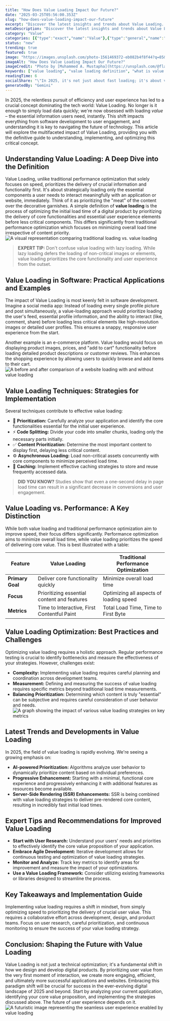 ```yaml
---
title: "How Does Value Loading Impact Our Future?"
date: "2025-03-25T05:56:00.353Z"
slug: "how-does-value-loading-impact-our-future"
excerpt: "Discover the latest insights and trends about Value Loading. This comprehensive guide covers everything you need to know about Value Loading in 2025."
metaDescription: "Discover the latest insights and trends about Value Loading. This comprehensive guide covers everything you need to know about Value Loading in 2025."
category: "Value"
categories: [{"type":"exact","name":"Value"},{"type":"general","name":"Data Science"},{"type":"medium","name":"Machine Learning"},{"type":"specific","name":"Model Training"},{"type":"niche","name":"Bias Mitigation"}]
status: "new"
trending: true
featured: true
image: "https://images.unsplash.com/photo-1561469372-eb082b4f8f44?q=85&w=1200&fit=max&fm=webp&auto=compress"
imageAlt: "How Does Value Loading Impact Our Future?"
imageCredit: "Photo by [Muhammed A. Mustapha](https://unsplash.com/@flairman) on Unsplash"
keywords: ["value loading", "value loading definition", "what is value loading", "value loading in software", "value loading best practices", "value loading techniques", "how to improve value loading", "value loading vs. performance", "value loading optimization", "best value loading strategies"]
readingTime: 6
socialShare: "\"In 2025, it's not just about fast loading; it's about value loading. Prioritizing what matters most to the user is the key to unlocking exceptional digital experiences.\""
generatedBy: "Gemini"
---
```




In 2025, the relentless pursuit of efficiency and user experience has led to a crucial concept dominating the tech world: Value Loading.  No longer is it enough to simply load data quickly; we're now obsessed with loading *value* – the essential information users need, instantly. This shift impacts everything from software development to user engagement, and understanding it is key to navigating the future of technology. This article will explore the multifaceted impact of Value Loading, providing you with the definitive guide to understanding, implementing, and optimizing this critical concept.

## Understanding Value Loading: A Deep Dive into the Definition

Value Loading, unlike traditional performance optimization that solely focuses on speed, prioritizes the delivery of crucial information and functionality first.  It's about strategically loading only the essential components a user needs to interact meaningfully with an application or website, immediately.  Think of it as prioritizing the "meat" of the content over the decorative garnishes.  A simple definition of **value loading** is the process of optimizing the initial load time of a digital product by prioritizing the delivery of core functionalities and essential user experience elements before less critical components.  This differs significantly from traditional performance optimization which focuses on minimizing overall load time irrespective of content priority.  ![A visual representation comparing traditional loading vs. value loading](https://images.unsplash.com/photo-1513530534585-c7b1394c6d51?q=85&w=1200&fit=max&fm=webp&auto=compress)

> **EXPERT TIP:**  Don't confuse value loading with lazy loading. While lazy loading defers the loading of non-critical images or elements, value loading prioritizes the core functionality and user experience from the outset.

## Value Loading in Software: Practical Applications and Examples

The impact of Value Loading is most keenly felt in software development.  Imagine a social media app: Instead of loading every single profile picture and post simultaneously, a value-loading approach would prioritize loading the user's feed, essential profile information, and the ability to interact (like, comment, share) before loading less critical elements like high-resolution images or detailed user profiles. This ensures a snappy, responsive user experience from the start.

Another example is an e-commerce platform. Value loading would focus on displaying product images, prices, and "add to cart" functionality before loading detailed product descriptions or customer reviews. This enhances the shopping experience by allowing users to quickly browse and add items to their cart. ![A before and after comparison of a website loading with and without value loading](https://images.unsplash.com/photo-1561469372-eb082b4f8f44?q=85&w=1200&fit=max&fm=webp&auto=compress)

## Value Loading Techniques: Strategies for Implementation

Several techniques contribute to effective value loading:

* 🔑 **Prioritization:**  Carefully analyze your application and identify the core functionalities essential for the initial user experience.
* ⚡ **Code Splitting:** Divide your code into smaller chunks, loading only the necessary parts initially.
* ✅ **Content Prioritization:** Determine the most important content to display first, delaying less critical content.
* ⚙️ **Asynchronous Loading:** Load non-critical assets concurrently with core components to minimize perceived load time.
* 🎯 **Caching:** Implement effective caching strategies to store and reuse frequently accessed data.

> **DID YOU KNOW?**  Studies show that even a one-second delay in page load time can result in a significant decrease in conversions and user engagement.

## Value Loading vs. Performance: A Key Distinction

While both value loading and traditional performance optimization aim to improve speed, their focus differs significantly.  Performance optimization aims to minimize overall load time, while value loading prioritizes the speed of delivering core value. This is best illustrated with a table:

| Feature          | Value Loading                               | Traditional Performance Optimization             |
|-----------------|---------------------------------------------|-------------------------------------------------|
| **Primary Goal** | Deliver core functionality quickly          | Minimize overall load time                       |
| **Focus**        | Prioritizing essential content and features | Optimizing all aspects of loading speed          |
| **Metrics**      | Time to Interactive, First Contentful Paint | Total Load Time, Time to First Byte             |

## Value Loading Optimization: Best Practices and Challenges

Optimizing value loading requires a holistic approach.  Regular performance testing is crucial to identify bottlenecks and measure the effectiveness of your strategies.  However, challenges exist:

* **Complexity:** Implementing value loading requires careful planning and coordination across development teams.
* **Measurement:**  Defining and measuring the success of value loading requires specific metrics beyond traditional load time measurements.
* **Balancing Prioritization:**  Determining which content is truly "essential" can be subjective and requires careful consideration of user behavior and needs. ![A graph showing the impact of various value loading strategies on key metrics](https://images.unsplash.com/photo-1602763288580-927cfda37a72?q=85&w=1200&fit=max&fm=webp&auto=compress)

## Latest Trends and Developments in Value Loading

In 2025, the field of value loading is rapidly evolving.  We're seeing a growing emphasis on:

* **AI-powered Prioritization:**  Algorithms analyze user behavior to dynamically prioritize content based on individual preferences.
* **Progressive Enhancement:**  Starting with a minimal, functional core experience and progressively enhancing it with additional features as resources become available.
* **Server-Side Rendering (SSR) Enhancements:**  SSR is being combined with value loading strategies to deliver pre-rendered core content, resulting in incredibly fast initial load times.

## Expert Tips and Recommendations for Improved Value Loading

* **Start with User Research:** Understand your users' needs and priorities to effectively identify the core value proposition of your application.
* **Embrace Agile Development:**  Iterative development allows for continuous testing and optimization of value loading strategies.
* **Monitor and Analyze:**  Track key metrics to identify areas for improvement and measure the impact of your optimizations.
* **Use a Value Loading Framework:** Consider utilizing existing frameworks or libraries designed to streamline the process.

## Key Takeaways and Implementation Guide

Implementing value loading requires a shift in mindset, from simply optimizing speed to prioritizing the delivery of crucial user value.  This requires a collaborative effort across development, design, and product teams.  Focus on user research, careful prioritization, and continuous monitoring to ensure the success of your value loading strategy.

## Conclusion: Shaping the Future with Value Loading

Value Loading is not just a technical optimization; it's a fundamental shift in how we design and develop digital products.  By prioritizing user value from the very first moment of interaction, we create more engaging, efficient, and ultimately more successful applications and websites.  Embracing this paradigm shift will be crucial for success in the ever-evolving digital landscape of 2025 and beyond.  Start by analyzing your current application, identifying your core value proposition, and implementing the strategies discussed above.  The future of user experience depends on it. ![A futuristic image representing the seamless user experience enabled by value loading](https://images.unsplash.com/photo-1455849318743-b2233052fcff?q=85&w=1200&fit=max&fm=webp&auto=compress)

